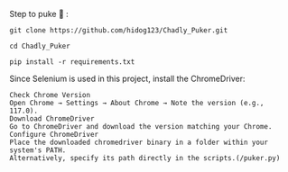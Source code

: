 Step to puke 🤢 :
```
git clone https://github.com/hidog123/Chadly_Puker.git
```
```
cd Chadly_Puker
```
```
pip install -r requirements.txt  
```
Since Selenium is used in this project, install the ChromeDriver:
```
Check Chrome Version
Open Chrome → Settings → About Chrome → Note the version (e.g., 117.0).
Download ChromeDriver
Go to ChromeDriver and download the version matching your Chrome.
Configure ChromeDriver
Place the downloaded chromedriver binary in a folder within your system's PATH.
Alternatively, specify its path directly in the scripts.(/puker.py)
```
